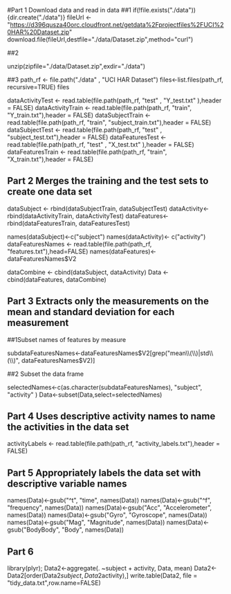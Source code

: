 #Part 1 Download data and read in data
##1 
if(!file.exists("./data")){dir.create("./data")}
fileUrl <- "https://d396qusza40orc.cloudfront.net/getdata%2Fprojectfiles%2FUCI%20HAR%20Dataset.zip"
download.file(fileUrl,destfile="./data/Dataset.zip",method="curl")

##2

unzip(zipfile="./data/Dataset.zip",exdir="./data")

##3
path_rf <- file.path("./data" , "UCI HAR Dataset")
files<-list.files(path_rf, recursive=TRUE)
files


dataActivityTest  <- read.table(file.path(path_rf, "test" , "Y_test.txt" ),header = FALSE)
dataActivityTrain <- read.table(file.path(path_rf, "train", "Y_train.txt"),header = FALSE)
dataSubjectTrain <- read.table(file.path(path_rf, "train", "subject_train.txt"),header = FALSE)
dataSubjectTest  <- read.table(file.path(path_rf, "test" , "subject_test.txt"),header = FALSE)
dataFeaturesTest  <- read.table(file.path(path_rf, "test" , "X_test.txt" ),header = FALSE)
dataFeaturesTrain <- read.table(file.path(path_rf, "train", "X_train.txt"),header = FALSE)



## Part 2 Merges the training and the test sets to create one data set

dataSubject <- rbind(dataSubjectTrain, dataSubjectTest)
dataActivity<- rbind(dataActivityTrain, dataActivityTest)
dataFeatures<- rbind(dataFeaturesTrain, dataFeaturesTest) 

names(dataSubject)<-c("subject")
names(dataActivity)<- c("activity")
dataFeaturesNames <- read.table(file.path(path_rf, "features.txt"),head=FALSE)
names(dataFeatures)<- dataFeaturesNames$V2

dataCombine <- cbind(dataSubject, dataActivity)
Data <- cbind(dataFeatures, dataCombine)

## Part 3 Extracts only the measurements on the mean and standard deviation for each measurement

##1Subset names of features by measure 

subdataFeaturesNames<-dataFeaturesNames$V2[grep("mean\\(\\)|std\\(\\)", dataFeaturesNames$V2)]

##2 Subset the data frame 

selectedNames<-c(as.character(subdataFeaturesNames), "subject", "activity" )
Data<-subset(Data,select=selectedNames)


## Part 4 Uses descriptive activity names to name the activities in the data set

activityLabels <- read.table(file.path(path_rf, "activity_labels.txt"),header = FALSE)

## Part 5 Appropriately labels the data set with descriptive variable names

names(Data)<-gsub("^t", "time", names(Data))
names(Data)<-gsub("^f", "frequency", names(Data))
names(Data)<-gsub("Acc", "Accelerometer", names(Data))
names(Data)<-gsub("Gyro", "Gyroscope", names(Data))
names(Data)<-gsub("Mag", "Magnitude", names(Data))
names(Data)<-gsub("BodyBody", "Body", names(Data))

## Part 6

library(plyr);
Data2<-aggregate(. ~subject + activity, Data, mean)
Data2<-Data2[order(Data2$subject,Data2$activity),]
write.table(Data2, file = "tidy_data.txt",row.name=FALSE)
